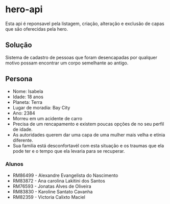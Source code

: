 # hero-api

Esta api é reponsavel pela listagem, criação, alteração e exclusão de capas que são oferecidas pela hero.

## Solução

Sistema de cadastro de pessoas que foram desencapadas por qualquer motivo possam encontrar um corpo semelhante ao antigo.

## Persona

* Nome: Isabela
* Idade: 18 anos
* Planeta: Terra
* Lugar de moradia: Bay City
* Ano: 2384
* Morreu em um acidente de carro
* Precisa de um rencapamento e existem poucas opções de no seu perfil de idade.
* As autoridades querem dar uma capa de uma mulher mais velha e etinia diferente.
* Sua familia está desconfortavél com esta situação e os traumas que ela pode ter e o tempo que ela levaria para se recuperar.

### Alunos

* RM86499 - Alexandre Evangelista do Nascimento
* RM83872 - Ana carolina Lakitini dos Santos
* RM76593 - Jonatas Alves de Oliveira
* RM83830 - Karoline Santato Cavanha
* RM82359 - Victoria Calixto Maciel